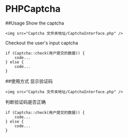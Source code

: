 # PHPCaptcha
##Usage
Show the captcha

```
<img src="Captcha 文件夹地址/CaptchaInterface.php" />
```

Checkout the user's input captcha

```
if (Captcha::check(用户提交的数据)) {
	code...
} else {
	code...
}
```

##使用方式
显示验证码

```
<img src="Captcha 文件夹地址/CaptchaInterface.php" />
```

判断验证码是否正确

```
if (Captcha::check(用户提交的数据)) {
	code...
} else {
	code...
}
```
